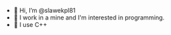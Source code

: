 - 👋 Hi, I’m @slawekpl81
- 👀 I work in a mine and I'm interested in programming.
- 🌱 I use C++

<!---
slawekpl81/slawekpl81 is a ✨ special ✨ repository because its `README.md` (this file) appears on your GitHub profile.
You can click the Preview link to take a look at your changes.
--->
